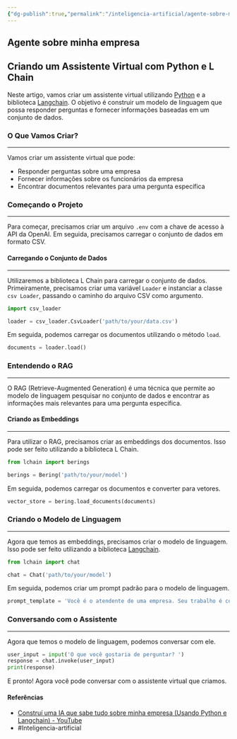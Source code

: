 ```yaml
---
{"dg-publish":true,"permalink":"/inteligencia-artificial/agente-sobre-minha-empresa/","title":"Agente sobre minha empresa","metatags":{"description":"Como construir um modelo de linguagem que possa responder perguntas e fornecer informações baseadas em um conjunto de dados."},"updated":"2025-01-12T15:09:21.544-03:00"}
---
```


## Agente sobre minha empresa

## Criando um Assistente Virtual com Python e L Chain

Neste artigo, vamos criar um assistente virtual utilizando [Python](Python.md) e a biblioteca [Langchain](Langchain.md). O objetivo é construir um modelo de linguagem que possa responder perguntas e fornecer informações baseadas em um conjunto de dados.

### O Que Vamos Criar?

--------------------

Vamos criar um assistente virtual que pode:

- Responder perguntas sobre uma empresa
- Fornecer informações sobre os funcionários da empresa
- Encontrar documentos relevantes para uma pergunta específica

### Começando o Projeto

----------------------

Para começar, precisamos criar um arquivo `.env` com a chave de acesso à API da OpenAI. Em seguida, precisamos carregar o conjunto de dados em formato CSV.

#### Carregando o Conjunto de Dados

---------------------------------

Utilizaremos a biblioteca L Chain para carregar o conjunto de dados. Primeiramente, precisamos criar uma variável `Loader` e instanciar a classe `csv Loader`, passando o caminho do arquivo CSV como argumento.

```python
import csv_loader

loader = csv_loader.CsvLoader('path/to/your/data.csv')
```

Em seguida, podemos carregar os documentos utilizando o método `load`.

```python
documents = loader.load()
```

### Entendendo o RAG

-------------------

O RAG (Retrieve-Augmented Generation) é uma técnica que permite ao modelo de linguagem pesquisar no conjunto de dados e encontrar as informações mais relevantes para uma pergunta específica.

#### Criando as Embeddings

-------------------------

Para utilizar o RAG, precisamos criar as embeddings dos documentos. Isso pode ser feito utilizando a biblioteca L Chain.

```python
from lchain import berings

berings = Bering('path/to/your/model')
```

Em seguida, podemos carregar os documentos e converter para vetores.

```python
vector_store = bering.load_documents(documents)
```

### Criando o Modelo de Linguagem

------------------------------

Agora que temos as embeddings, precisamos criar o modelo de linguagem. Isso pode ser feito utilizando a biblioteca [Langchain](Langchain.md).

```python
from lchain import chat

chat = Chat('path/to/your/model')
```

Em seguida, podemos criar um prompt padrão para o modelo de linguagem.

```python
prompt_template = 'Você é o atendente de uma empresa. Seu trabalho é conversar com clientes e consultar a base de conhecimento da empresa.'
```

### Conversando com o Assistente

------------------------------

Agora que temos o modelo de linguagem, podemos conversar com ele.

```python
user_input = input('O que você gostaria de perguntar? ')
response = chat.invoke(user_input)
print(response)
```

E pronto! Agora você pode conversar com o assistente virtual que criamos.

#### Referências

- [Construí uma IA que sabe tudo sobre minha empresa (Usando Python e Langchain) - YouTube](https://www.youtube.com/watch?v=xNCBS_aJTgo)
- #Inteligencia-artificial
